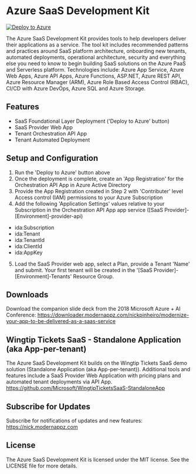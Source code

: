 # Azure SaaS Development Kit
[![Deploy to Azure](http://azuredeploy.net/deploybutton.png)](https://azuredeploy.net/)

The Azure SaaS Development Kit provides tools to help developers deliver their applications as a service.  The tool kit includes recommended patterns and practices around SaaS platform architecture, onboarding new tenants, automated deployments, operational architecture, security and everything else you need to know to begin building SaaS solutions on the Azure PaaS and Serverless platform.   Technologies include:  Azure App Service, Azure Web Apps, Azure API Apps, Azure Functions, ASP.NET, Azure REST API, Azure Resource Manager (ARM), Azure Role Based Access Control (RBAC), CI/CD with Azure DevOps, Azure SQL and Azure Storage. 

## Features
- SaaS Foundational Layer Deployment ('Deploy to Azure' button)
- SaaS Provider Web App
- Tenant Orchestration API App
- Tenant Automated Deployment

## Setup and Configuration
1. Run the 'Deploy to Azure' button above
2. Once the deployment is complete, create an 'App Registration' for the Orchestration API App in Azure Active Directory
3. Provide the App Registration created in Step 2 with 'Contributer' level Access control (IAM) permissions to your Azure Subscription 
4. Add the following 'Application Settings' values relative to your Subscription in the Orchestration API App app service ([SaaS Provider]-[Environment]-provider-api)
- ida:Subscription
- ida:Tenant
- ida:TenantId
- ida:ClientId
- ida:AppKey
5. Load the SaaS Provider web app, select a Plan, provide a Tenant 'Name' and submit.  Your first tenant will be created in the '[SaaS Provider]-[Environment]-Tenants' Resource Group.

## Downloads
Download the companion slide deck from the 2018 Microsoft Azure + AI Conference:
https://downloader.modernappz.com/nickpinheiro/modernize-your-app-to-be-delivered-as-a-saas-service

## Wingtip Tickets SaaS - Standalone Application (aka App-per-tenant)
The Azure SaaS Development Kit builds on the Wingtip Tickets SaaS demo solution (Standalone Application (aka App-per-tenant)).  Additional tools and features include a SaaS Provider Web Application with pricing plans and automated tenant deployments via API App.
https://github.com/Microsoft/WingtipTicketsSaaS-StandaloneApp

## Subscribe for Updates
Subscribe for notifications of updates and new features:
https://nick.modernappz.com   

## License
The Azure SaaS Development Kit is licensed under the MIT license. See the LICENSE file for more details.